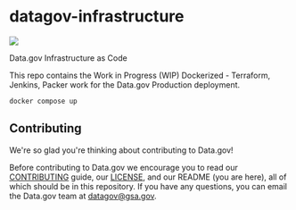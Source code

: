 # datagov-infrastructure

<img src="https://img.shields.io/badge/Project%20Phase-Alpha-red.svg" />

Data.gov Infrastructure as Code

This repo contains the Work in Progress (WIP) Dockerized - Terraform, Jenkins, Packer work for the Data.gov Production deployment.

`docker compose up`

## Contributing
We're so glad you're thinking about contributing to Data.gov!

Before contributing to Data.gov we encourage you to read our [CONTRIBUTING](https://github.com/GSA/data.gov/blob/master/CONTRIBUTING.md) guide, our [LICENSE](https://github.com/GSA/data.gov/blob/master/LICENSE.md), and our README (you are here), all of which should be in this repository. If you have any questions, you can email the Data.gov team at [datagov@gsa.gov](mailto:datagov@gsa.gov).